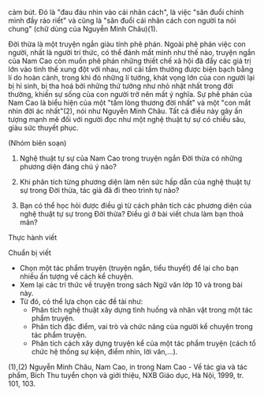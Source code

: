 cảm bút. Đó là "đau đáu nhìn vào cái nhân cách", là việc "săn đuổi chính mình đầy ráo riết" và cũng là "săn đuổi cái nhân cách con người ta nói chung" (chữ dùng của Nguyễn Minh Châu)(1).

Đời thừa là một truyện ngắn giàu tính phê phán. Ngoài phê phán việc con người, nhất là người trí thức, có thể đánh mất mình như thế nào, truyện ngắn của Nam Cao còn muốn phê phán những thiết chế xã hội đã đẩy các giá trị lớn vào tình thế xung đột với nhau, nơi cái tầm thường được biện bạch bằng lí do hoàn cảnh, trong khi đó những lí tưởng, khát vọng lớn của con người lại bị hỉ sinh, bị tha hoá bởi những thứ tưởng như nhỏ nhặt nhất trong đời thường, khiến sự sống của con người trở nên mất ý nghĩa. Sự phê phán của Nam Cao là biểu hiện của một "tấm lòng thương đời nhất" và một "con mắt nhìn đời ác nhất"(2), nói như Nguyễn Minh Châu. Tất cả điều này gây ấn tượng mạnh mẽ đối với người đọc như một nghệ thuật tự sự có chiều sâu, giàu sức thuyết phục.

(Nhóm biên soạn)

1. Nghệ thuật tự sự của Nam Cao trong truyện ngắn Đời thừa có những phương diện đáng chú ý nào?

2. Khi phân tích từng phương diện làm nên sức hấp dẫn của nghệ thuật tự sự trong Đời thừa, tác giả đã đi theo trình tự nào?

3. Bạn có thể học hỏi được điều gì từ cách phân tích các phương diện của nghệ thuật tự sự trong Đời thừa? Điều gì ở bài viết chưa làm bạn thoả mãn?

Thực hành viết

Chuẩn bị viết
- Chọn một tác phẩm truyện (truyện ngắn, tiểu thuyết) để lại cho bạn nhiều ấn tượng về cách kể chuyện.
- Xem lại các tri thức về truyện trong sách Ngữ văn lớp 10 và trong bài này.
- Từ đó, có thể lựa chọn các đề tài như:
  + Phân tích nghệ thuật xây dựng tình huống và nhân vật trong một tác phẩm truyện.
  + Phân tích đặc điểm, vai trò và chức năng của người kể chuyện trong tác phẩm truyện.
  + Phân tích cách xây dựng truyện kể của một tác phẩm truyện (cách tổ chức hệ thống sự kiện, điểm nhìn, lời văn,...).

(1),(2) Nguyễn Minh Châu, Nam Cao, in trong Nam Cao - Về tác gia và tác phẩm, Bích Thu tuyển chọn và giới thiệu, NXB Giáo dục, Hà Nội, 1999, tr. 101, 103.